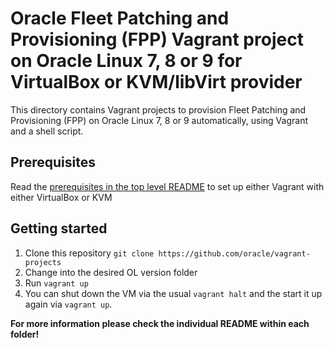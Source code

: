 # Oracle Fleet Patching and Provisioning (FPP) Vagrant project on Oracle Linux 7, 8 or 9 for VirtualBox or KVM/libVirt provider

This directory contains Vagrant projects to provision Fleet Patching and Provisioning (FPP) on Oracle Linux 7, 8 or 9 automatically, using Vagrant and a shell script.

## Prerequisites

Read the [prerequisites in the top level README](../README.md#prerequisites) to set up either Vagrant with either VirtualBox or KVM

## Getting started

1. Clone this repository `git clone https://github.com/oracle/vagrant-projects`
2. Change into the desired OL version folder
3. Run `vagrant up`
4. You can shut down the VM via the usual `vagrant halt` and the start it up again via `vagrant up`.

**For more information please check the individual README within each folder!**
